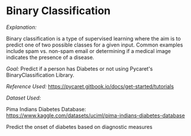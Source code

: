 # Binary Classification

*Explanation:*

Binary classification is a type of supervised learning where the aim is to predict one of two possible classes for a given input. Common examples include spam vs. non-spam email or determining if a medical image indicates the presence of a disease.

*Goal:* Predict if a person has Diabetes or not using Pycaret's BinaryClassification Library.

*Reference Used:* https://pycaret.gitbook.io/docs/get-started/tutorials

*Dataset Used:*

Pima Indians Diabetes Database: https://www.kaggle.com/datasets/uciml/pima-indians-diabetes-database

Predict the onset of diabetes based on diagnostic measures
